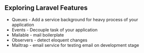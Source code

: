 ## Exploring Laravel Features
- Queues - Add a service background for heavy process of your application
- Events - Decouple task of your application
- Mailable - mail boilerplate
- Observers - detect eloquent changes
- Mailtrap - email service for testing email on development stage
